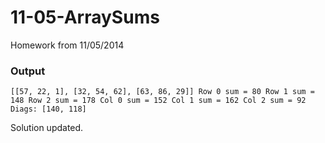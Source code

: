 11-05-ArraySums
===============

Homework from 11/05/2014

### Output
`[[57, 22, 1], [32, 54, 62], [63, 86, 29]]
Row 0 sum = 80
Row 1 sum = 148
Row 2 sum = 178
Col 0 sum = 152
Col 1 sum = 162
Col 2 sum = 92
Diags: [140, 118]`

Solution updated.  

